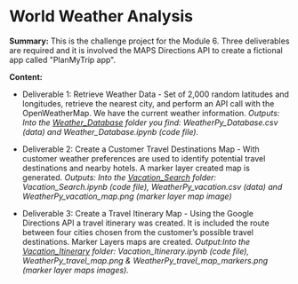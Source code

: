 # World Weather Analysis

**Summary:** This is the challenge project for the Module 6. Three deliverables are required and it is involved the MAPS Directions API to create a fictional app called "PlanMyTrip app". 


**Content:**
  * Deliverable 1: Retrieve Weather Data - Set of 2,000 random latitudes and longitudes, retrieve the nearest city, and perform an API call with the OpenWeatherMap. We have the current weather information. *Outputs: Into the [Weather_Database](https://github.com/JackieCortes/World_Weather_Analysis/tree/main/Weather_Database) folder you find: WeatherPy_Database.csv (data) and Weather_Database.ipynb (code file).*

  * Deliverable 2: Create a Customer Travel Destinations Map - With customer weather preferences are used to identify potential travel destinations and nearby hotels. A marker layer created map is generated. *Outputs: Into the [Vacation_Search](https://github.com/JackieCortes/World_Weather_Analysis/tree/main/Vacation_Search) folder: Vacation_Search.ipynb (code file),  WeatherPy_vacation.csv (data) and WeatherPy_vacation_map.png (marker layer map image)*
 
 * Deliverable 3: Create a Travel Itinerary Map - Using the Google Directions API a travel itinerary was created. It is included the route between four cities chosen from the customer’s possible travel destinations. Marker Layers maps are created. *Output:Into the [Vacation_Itinerary](https://github.com/JackieCortes/World_Weather_Analysis/tree/main/Vacation_Itinerary) folder: Vacation_Itinerary.ipynb (code file), WeatherPy_travel_map.png & WeatherPy_travel_map_markers.png (marker layer maps images).*


